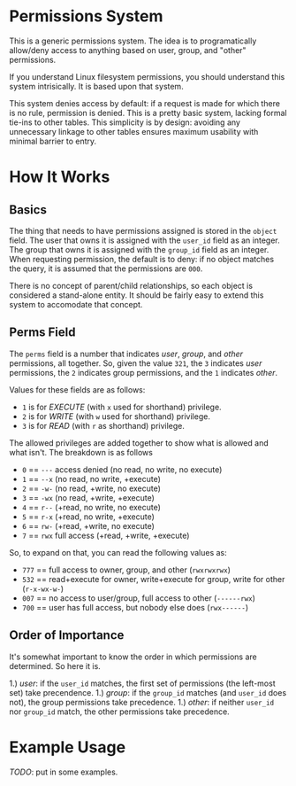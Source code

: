 # Permissions System #

This is a generic permissions system.  The idea is to programatically allow/deny 
access to anything based on user, group, and "other" permissions.

If you understand Linux filesystem permissions, you should understand this system 
intrisically.  It is based upon that system.

This system denies access by default: if a request is made for which there is no 
rule, permission is denied.  This is a pretty basic system, lacking formal tie-ins 
to other tables.  This simplicity is by design: avoiding any unnecessary linkage 
to other tables ensures maximum usability with minimal barrier to entry.

# How It Works

## Basics

The thing that needs to have permissions assigned is stored in the `object` field.
The user that owns it is assigned with the `user_id` field as an integer.  The 
group that owns it is assigned with the `group_id` field as an integer.  When 
requesting permission, the default is to deny: if no object matches the query, 
it is assumed that the permissions are `000`.

There is no concept of parent/child relationships, so each object is considered 
a stand-alone entity.  It should be fairly easy to extend this system to 
accomodate that concept.

## Perms Field

The `perms` field is a number that indicates *user*, *group*, and *other* permissions, 
all together.  So, given the value `321`, the `3` indicates *user* permissions, 
the `2` indicates group permissions, and the `1` indicates *other*.

Values for these fields are as follows:

 * `1` is for *EXECUTE* (with `x` used for shorthand) privilege.
 * `2` is for *WRITE* (with `w` used for shorthand) privilege.
 * `3` is for *READ* (with `r` as shorthand) privilege.

The allowed privileges are added together to show what is allowed and what isn't.
The breakdown is as follows

 * `0` == `---` access denied (no read, no write, no execute)
 * `1` == `--x` (no read, no write, +execute)
 * `2` == `-w-` (no read, +write, no execute)
 * `3` == `-wx` (no read, +write, +execute)
 * `4` == `r--` (+read, no write, no execute)
 * `5` == `r-x` (+read, no write, +execute)
 * `6` == `rw-` (+read, +write, no execute)
 * `7` == `rwx` full access (+read, +write, +execute)

So, to expand on that, you can read the following values as:

 * `777` == full access to owner, group, and other (`rwxrwxrwx`)
 * `532` == read+execute for owner, write+execute for group, write for other (`r-x-wx-w-`)
 * `007` == no access to user/group, full access to other (`------rwx`)
 * `700` == user has full access, but nobody else does (`rwx------`)

## Order of Importance

It's somewhat important to know the order in which permissions are determined. 
So here it is.

1.) *user*: if the `user_id` matches, the first set of permissions (the left-most set) take precendence.
1.) *group*: if the `group_id` matches (and `user_id` does not), the group permissions take precedence.
1.) *other*: if neither `user_id` nor `group_id` match, the other permissions take precedence.

# Example Usage

*TODO*: put in some examples.